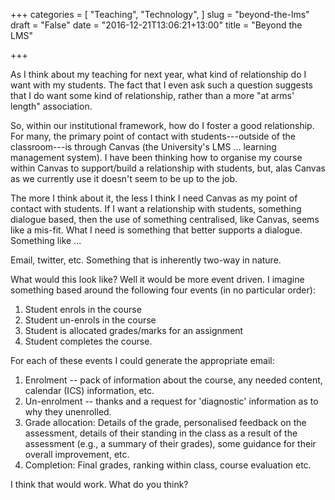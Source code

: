 +++
categories = [
  "Teaching",
  "Technology",
]
slug = "beyond-the-lms"
draft = "False"
date = "2016-12-21T13:06:21+13:00"
title = "Beyond the LMS"

+++

As I think about my teaching for next year, what kind of relationship
do I want with my students. The fact that I even ask such a question
suggests that I do want some kind of relationship, rather than a more
"at arms' length" association.

So, within our institutional framework, how do I foster a good
relationship. For many, the primary point of contact with
students---outside of the classroom---is through Canvas (the
University's LMS ... learning management system). I have been thinking
how to organise my course within Canvas to support/build a
relationship with students, but, alas Canvas as we currently use it
doesn't seem to be up to the job.

The more I think about it, the less I think I need Canvas as my point
of contact with students. If I want a relationship with students,
something dialogue based, then the use of something centralised, like
Canvas, seems like a mis-fit. What I need is something that better
supports a dialogue. Something like ...

Email, twitter, etc. Something that is inherently two-way in nature.

What would this look like? Well it would be more event driven. I
imagine something based around the following four events (in no particular order):

1. Student enrols in the course
2. Student un-enrols in the course
3. Student is allocated grades/marks for an assignment
4. Student completes the course.

For each of these events I could generate the appropriate email:

1. Enrolment -- pack of information about the course, any needed
   content, calendar (ICS) information, etc.
2. Un-enrolment -- thanks and a request for 'diagnostic' information
   as to why they unenrolled.
3. Grade allocation: Details of the grade, personalised feedback on
   the assessment, details of their standing in the class as a result
   of the assessment (e.g., a summary of their grades), some guidance
   for their overall improvement, etc.
4. Completion: Final grades, ranking within class, course evaluation etc.

I think that would work. What do you think?
